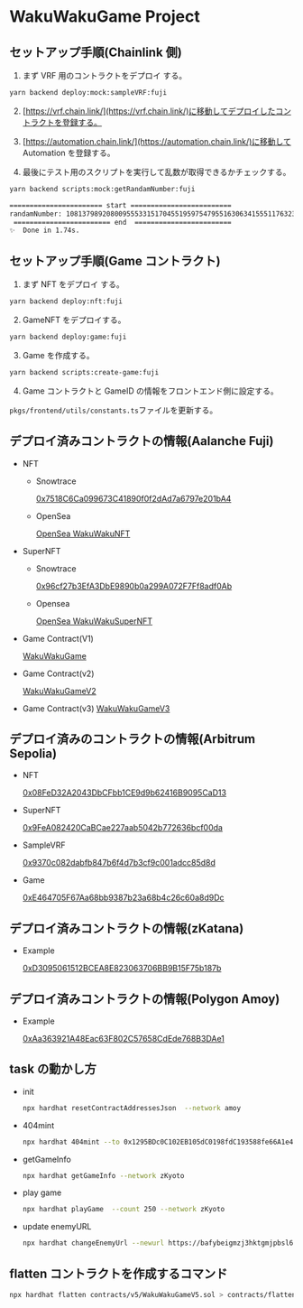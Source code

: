 # WakuWakuGame Project

## セットアップ手順(Chainlink 側)

1. まず VRF 用のコントラクトをデプロイ する。

```bash
yarn backend deploy:mock:sampleVRF:fuji
```

2. [https://vrf.chain.link/](https://vrf.chain.link/)に移動してデプロイしたコントラクトを登録する。

3. [https://automation.chain.link/](https://automation.chain.link/)に移動して Automation を登録する。

4. 最後にテスト用のスクリプトを実行して乱数が取得できるかチェックする。

```bash
yarn backend scripts:mock:getRandamNumber:fuji
```

```bash
======================= start =========================
randamNumber: 108137989208009555331517045519597547955163063415551176323732286775327001444949
 ======================== end  ========================
✨  Done in 1.74s.
```

## セットアップ手順(Game コントラクト)

1. まず NFT をデプロイ する。

```bash
yarn backend deploy:nft:fuji
```

2. GameNFT をデプロイする。

```bash
yarn backend deploy:game:fuji
```

3. Game を作成する。

```bash
yarn backend scripts:create-game:fuji
```

4. Game コントラクトと GameID の情報をフロントエンド側に設定する。

`pkgs/frontend/utils/constants.ts`ファイルを更新する。

## デプロイ済みコントラクトの情報(Aalanche Fuji)

- NFT

  - Snowtrace

    [0x7518C6Ca099673C41890f0f2dAd7a6797e201bA4](https://testnet.snowtrace.io/address/0x7518C6Ca099673C41890f0f2dAd7a6797e201bA4#code)

  - OpenSea

    [OpenSea WakuWakuNFT](https://testnets.opensea.io/ja/collection/unidentified-contract-171f6fd4-82fe-4e3f-95a6-8d1c)

- SuperNFT

  - Snowtrace

    [0x96cf27b3EfA3DbE9890b0a299A072F7Ff8adf0Ab](https://testnet.snowtrace.io/address/0x96cf27b3EfA3DbE9890b0a299A072F7Ff8adf0Ab#code)

  - Opensea

    [OpenSea WakuWakuSuperNFT](https://testnets.opensea.io/ja/collection/unidentified-contract-2052654a-b87d-4913-ba70-fae6)

- Game Contract(V1)

  [WakuWakuGame](https://testnet.snowtrace.io/address/0x985e632298882212d91AB2C9c0d00D80b82880b7#code)

- Game Contract(v2)

  [WakuWakuGameV2](https://testnet.snowtrace.io/address/0xF0611189992Fb2d5487BdBFCb076194fE372c992#code)

- Game Contract(v3)
  [WakuWakuGameV3](https://testnet.snowtrace.io/address/0x587E68B8b22d803Ac0aAF568e87c6fE12DA103E7#code)

## デプロイ済みのコントラクトの情報(Arbitrum Sepolia)

- NFT

  [0x08FeD32A2043DbCFbb1CE9d9b62416B9095CaD13](https://sepolia.arbiscan.io/address/0x08FeD32A2043DbCFbb1CE9d9b62416B9095CaD13)

- SuperNFT

  [0x9FeA082420CaBCae227aab5042b772636bcf00da](https://sepolia.arbiscan.io/address/0x9FeA082420CaBCae227aab5042b772636bcf00da)

- SampleVRF

  [0x9370c082dabfb847b6f4d7b3cf9c001adcc85d8d](https://sepolia.arbiscan.io/address/0x9370c082dabfb847b6f4d7b3cf9c001adcc85d8d)

- Game

  [0xE464705F67Aa68bb9387b23a68b4c26c60a8d9Dc](https://sepolia.arbiscan.io/address/0xE464705F67Aa68bb9387b23a68b4c26c60a8d9Dc)

## デプロイ済みコントラクトの情報(zKatana)

- Example

  [0xD3095061512BCEA8E823063706BB9B15F75b187b](https://zkatana.blockscout.com/address/0xD3095061512BCEA8E823063706BB9B15F75b187b)

## デプロイ済みコントラクトの情報(Polygon Amoy)

- Example

  [0xAa363921A48Eac63F802C57658CdEde768B3DAe1](https://www.oklink.com/amoy/address/0xAa363921A48Eac63F802C57658CdEde768B3DAe1#code)

## task の動かし方

- init

  ```bash
  npx hardhat resetContractAddressesJson  --network amoy
  ```

- 404mint

  ```bash
  npx hardhat 404mint --to 0x1295BDc0C102EB105dC0198fdC193588fe66A1e4 --network zKatana
  ```

- getGameInfo

  ```bash
  npx hardhat getGameInfo --network zKyoto
  ```

- play game

  ```bash
  npx hardhat playGame  --count 250 --network zKyoto
  ```

- update enemyURL

  ```bash
  npx hardhat changeEnemyUrl --newurl https://bafybeigmzj3hktgmjpbsl6akvlmucgrwedvajhp4ehjhtvuwdoexjy2hci.ipfs.dweb.link/gif/sampleGif.gif --network zKyoto
  ```

## flatten コントラクトを作成するコマンド

```bash
npx hardhat flatten contracts/v5/WakuWakuGameV5.sol > contracts/flatten/flatten.sol
```
